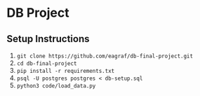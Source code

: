 # DB Project

## Setup Instructions

1. `git clone https://github.com/eagraf/db-final-project.git`
2. `cd db-final-project`
3. `pip install -r requirements.txt`
4. `psql -U postgres postgres < db-setup.sql`
5. `python3 code/load_data.py`